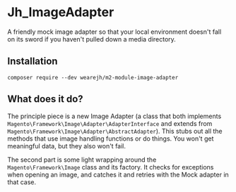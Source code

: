 # Jh_ImageAdapter

A friendly mock image adapter so that your local environment doesn't fall on its sword if you haven't pulled down a
media directory.

## Installation

```
composer require --dev wearejh/m2-module-image-adapter
```

## What does it do?

The principle piece is a new Image Adapter (a class that both implements
`Magento\Framework\Image\Adapter\AdapterInterface` and extends from `Magento\Framework\Image\Adapter\AbstractAdapter`).
This stubs out all the methods that use image handling functions or do things. You won't get meaningful data, but they
also won't fail.

The second part is some light wrapping around the `Magento\Framework\Image` class and its factory. It checks for
exceptions when opening an image, and catches it and retries with the Mock adapter in that case.
